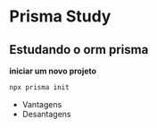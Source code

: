 # Prisma Study

## Estudando o orm prisma

**iniciar um novo projeto**
```javascript
npx prisma init
```

- Vantagens
- Desantagens